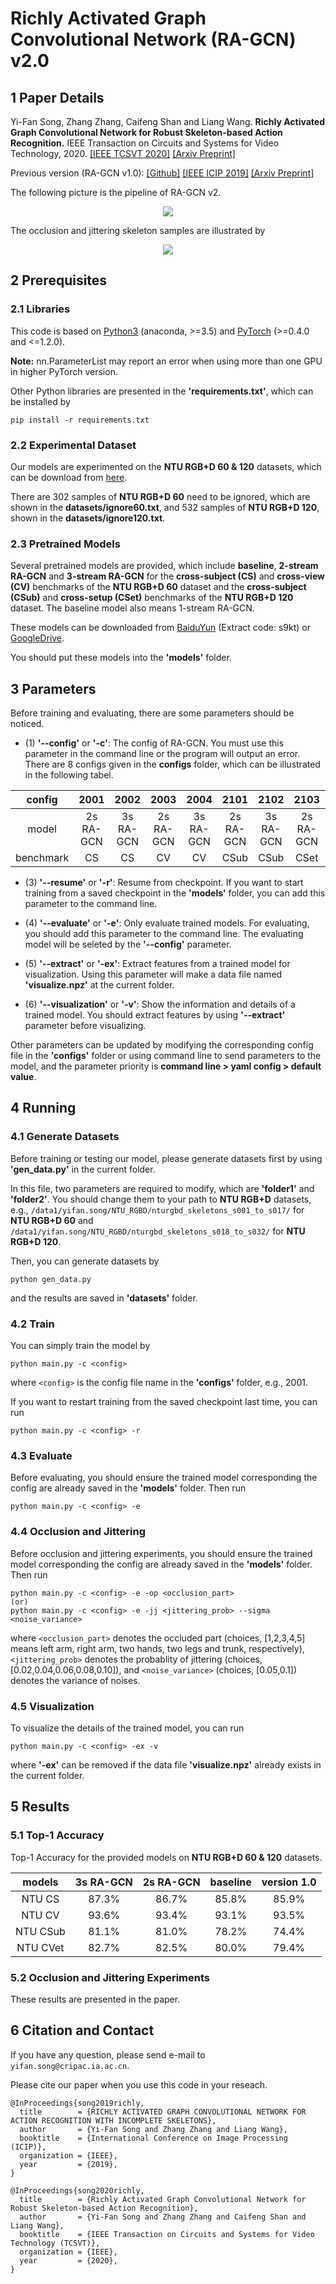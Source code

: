 # Richly Activated Graph Convolutional Network (RA-GCN) v2.0

## 1 Paper Details

Yi-Fan Song, Zhang Zhang, Caifeng Shan and Liang Wang. **Richly Activated Graph Convolutional Network for Robust Skeleton-based Action Recognition.** IEEE Transaction on Circuits and Systems for Video Technology, 2020. [[IEEE TCSVT 2020]](https://ieeexplore.ieee.org/document/9162143) [[Arxiv Preprint]](https://arxiv.org/pdf/2008.03791.pdf)

Previous version (RA-GCN v1.0): [[Github]](https://github.com/yfsong0709/RA-GCNv1) [[IEEE ICIP 2019]](https://ieeexplore.ieee.org/document/8802917) [[Arxiv Preprint]](https://arxiv.org/pdf/1905.06774.pdf)

The following picture is the pipeline of RA-GCN v2.
<div align="center">
    <img src="resources/pipeline.png">
</div>

The occlusion and jittering skeleton samples are illustrated by
<div align="center">
    <img src="resources/dataset.png">
</div>


## 2 Prerequisites

### 2.1 Libraries

This code is based on [Python3](https://www.anaconda.com/) (anaconda, >=3.5) and [PyTorch](http://pytorch.org/) (>=0.4.0 and <=1.2.0).

**Note:** nn.ParameterList may report an error when using more than one GPU in higher PyTorch version.

Other Python libraries are presented in the **'requirements.txt'**, which can be installed by 
```
pip install -r requirements.txt
```

### 2.2 Experimental Dataset

Our models are experimented on the **NTU RGB+D 60 & 120** datasets, which can be download from 
[here](http://rose1.ntu.edu.sg/datasets/actionrecognition.asp).

There are 302 samples of **NTU RGB+D 60** need to be ignored, which are shown in the **datasets/ignore60.txt**, and 532 samples of **NTU RGB+D 120**, shown in the **datasets/ignore120.txt**.

### 2.3 Pretrained Models

Several pretrained models are provided, which include **baseline**, **2-stream RA-GCN** and **3-stream RA-GCN** for the **cross-subject (CS)** and **cross-view (CV)** benchmarks of the **NTU RGB+D 60** dataset and the **cross-subject (CSub)** and **cross-setup (CSet)** benchmarks of the **NTU RGB+D 120** dataset. The baseline model also means 1-stream RA-GCN.

These models can be downloaded from [BaiduYun](https://pan.baidu.com/s/1zrNPGD5eqo2dK00k8fFh1Q) (Extract code: s9kt) or 
[GoogleDrive](https://drive.google.com/drive/folders/1R4db_OWhIKqlt_CN9fwupX9LAFKZeZwP?usp=sharing).

You should put these models into the **'models'** folder.


## 3 Parameters

Before training and evaluating, there are some parameters should be noticed.

* (1) **'--config'** or **'-c'**: The config of RA-GCN. You must use this parameter in the command line or the program will output an error. There are 8 configs given in the **configs** folder, which can be illustrated in the following tabel.

| config    | 2001      | 2002      | 2003      | 2004      | 2101      | 2102      | 2103      | 2104      |
| :-------: | :-------: | :-------: | :-------: | :-------: | :-------: | :-------: | :-------: | :-------: |
| model     | 2s RA-GCN | 3s RA-GCN | 2s RA-GCN | 3s RA-GCN | 2s RA-GCN | 3s RA-GCN | 2s RA-GCN | 3s RA-GCN |
| benchmark | CS        | CS        | CV        | CV        | CSub      | CSub      | CSet      | CSet      |

* (3) **'--resume'** or **'-r'**: Resume from checkpoint. If you want to start training from a saved checkpoint in the **'models'** folder, you can add this parameter to the command line.

* (4) **'--evaluate'** or **'-e'**: Only evaluate trained models. For evaluating, you should add this parameter to the command line. The evaluating model will be seleted by the **'--config'** parameter.

* (5) **'--extract'** or **'-ex'**: Extract features from a trained model for visualization. 
Using this parameter will make a data file named **'visualize.npz'** at the current folder.

* (6) **'--visualization'** or **'-v'**: Show the information and details of a trained model. 
You should extract features by using **'--extract'** parameter before visualizing.

Other parameters can be updated by modifying the corresponding config file in the **'configs'** folder or using command line to send parameters to the model, and the parameter priority is **command line > yaml config > default value**.


## 4 Running

### 4.1 Generate Datasets

Before training or testing our model, please generate datasets first by using **'gen_data.py'** in the current folder.

In this file, two parameters are required to modify, which are **'folder1'** and **'folder2'**. You should change them to your path to **NTU RGB+D** datasets, e.g., `/data1/yifan.song/NTU_RGBD/nturgbd_skeletons_s001_to_s017/` for **NTU RGB+D 60** and `/data1/yifan.song/NTU_RGBD/nturgbd_skeletons_s018_to_s032/` for **NTU RGB+D 120**.

Then, you can generate datasets by
```
python gen_data.py
```
and the results are saved in **'datasets'** folder.

### 4.2 Train

You can simply train the model by 
```
python main.py -c <config>
```
where `<config>` is the config file name in the **'configs'** folder, e.g., 2001.

If you want to restart training from the saved checkpoint last time, you can run
```
python main.py -c <config> -r
```

### 4.3 Evaluate

Before evaluating, you should ensure the trained model corresponding the config are already saved in the **'models'** folder. Then run
```
python main.py -c <config> -e
```

### 4.4 Occlusion and Jittering

Before occlusion and jittering experiments, you should ensure the trained model corresponding the config are already saved in the **'models'** folder. Then run
```
python main.py -c <config> -e -op <occlusion_part>
(or)
python main.py -c <config> -e -jj <jittering_prob> --sigma <noise_variance>
```
where `<occlusion_part>` denotes the occluded part (choices, [1,2,3,4,5] means left arm, right arm, two hands, two legs and trunk, respectively), `<jittering_prob>` denotes the probablity of jittering (choices, [0.02,0.04,0.06,0.08,0.10]), and `<noise_variance>` (choices, [0.05,0.1]) denotes the variance of noises.

### 4.5 Visualization

To visualize the details of the trained model, you can run
```
python main.py -c <config> -ex -v
```
where **'-ex'** can be removed if the data file **'visualize.npz'** already exists in the current folder.


## 5 Results

### 5.1 Top-1 Accuracy

Top-1 Accuracy for the provided models on **NTU RGB+D 60 & 120** datasets.

| models   | 3s RA-GCN | 2s RA-GCN | baseline | version 1.0 |
| :------: | :-------: | :-------: | :------: | :---------: |
| NTU CS   | 87.3%     | 86.7%     | 85.8%    | 85.9%       |
| NTU CV   | 93.6%     | 93.4%     | 93.1%    | 93.5%       |
| NTU CSub | 81.1%     | 81.0%     | 78.2%    | 74.4%       |
| NTU CVet | 82.7%     | 82.5%     | 80.0%    | 79.4%       |

### 5.2 Occlusion and Jittering Experiments

These results are presented in the paper.


## 6 Citation and Contact

If you have any question, please send e-mail to `yifan.song@cripac.ia.ac.cn`.

Please cite our paper when you use this code in your reseach.
```
@InProceedings{song2019richly,
  title        = {RICHLY ACTIVATED GRAPH CONVOLUTIONAL NETWORK FOR ACTION RECOGNITION WITH INCOMPLETE SKELETONS},
  author       = {Yi-Fan Song and Zhang Zhang and Liang Wang},
  booktitle    = {International Conference on Image Processing (ICIP)},
  organization = {IEEE},
  year         = {2019},
}

@InProceedings{song2020richly,
  title        = {Richly Activated Graph Convolutional Network for Robust Skeleton-based Action Recognition},
  author       = {Yi-Fan Song and Zhang Zhang and Caifeng Shan and Liang Wang},
  booktitle    = {IEEE Transaction on Circuits and Systems for Video Technology (TCSVT)},
  organization = {IEEE},
  year         = {2020},
}
```
